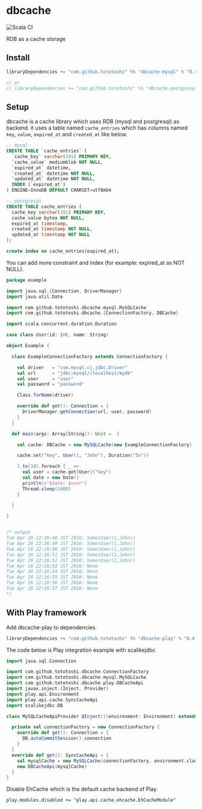 # dbcache

![Scala CI](https://github.com/tototoshi/dbcache/workflows/Scala%20CI/badge.svg)

RDB as a cache storage

## Install

```scala
libraryDependencies += "com.github.tototoshi" %% "dbcache-mysql" % "0.4.0"

// or
// libraryDependencies += "com.github.tototoshi" %% "dbcache-postgresql" % "0.4.0"
```

## Setup

dbcache is a cache library which uses RDB (mysql and postgresql) as backend. it uses a table named `cache_entries` which has columns named `key`, `value`, `expired_at` and `created_at` like below.


```sql
-- mysql
CREATE TABLE `cache_entries` (
  `cache_key` varchar(191) PRIMARY KEY,
  `cache_value` mediumblob NOT NULL,
  `expired_at` datetime,
  `created_at` datetime NOT NULL,
  `updated_at` datetime NOT NULL,
  INDEX (`expired_at`)
) ENGINE=InnoDB DEFAULT CHARSET=utf8mb4

-- postgresql
CREATE TABLE cache_entries (
  cache_key varchar(191) PRIMARY KEY,
  cache_value bytea NOT NULL,
  expired_at timestamp,
  created_at timestamp NOT NULL,
  updated_at timestamp NOT NULL
);

create index on cache_entries(expired_at);
```

You can add more constraint and index (for example: expired_at as NOT NULL).


```scala
package example

import java.sql.{Connection, DriverManager}
import java.util.Date

import com.github.tototoshi.dbcache.mysql.MySQLCache
import com.github.tototoshi.dbcache.{ConnectionFactory, DBCache}

import scala.concurrent.duration.Duration

case class User(id: Int, name: String)

object Example {

  class ExampleConnectionFactory extends ConnectionFactory {

    val driver   = "com.mysql.cj.jdbc.Driver"
    val url      = "jdbc:mysql//localhost/mydb"
    val user     = "user"
    val password = "password"

    Class.forName(driver)

    override def get(): Connection = {
      DriverManager.getConnection(url, user, password)
    }
  }

  def main(args: Array[String]): Unit =  {

    val cache: DBCache = new MySQLCache(new ExampleConnectionFactory)

    cache.set("key", User(1, "John"), Duration("5s"))

    1.to(10).foreach { _ =>
      val user = cache.get[User]("key")
      val date = new Date()
      println(s"$date: $user")
      Thread.sleep(1000)
    }

  }

}


/* output
Tue Apr 26 22:26:48 JST 2016: Some(User(1,John))
Tue Apr 26 22:26:49 JST 2016: Some(User(1,John))
Tue Apr 26 22:26:50 JST 2016: Some(User(1,John))
Tue Apr 26 22:26:51 JST 2016: Some(User(1,John))
Tue Apr 26 22:26:52 JST 2016: Some(User(1,John))
Tue Apr 26 22:26:53 JST 2016: None
Tue Apr 26 22:26:54 JST 2016: None
Tue Apr 26 22:26:55 JST 2016: None
Tue Apr 26 22:26:56 JST 2016: None
Tue Apr 26 22:26:57 JST 2016: None
*/
```


## With Play framework

Add dbcache-play to dependencies.

```scala
libraryDependencies += "com.github.tototoshi" %% "dbcache-play" % "0.4.0"
```

The code below is Play integration example with scalikejdbc

```scala
import java.sql.Connection

import com.github.tototoshi.dbcache.ConnectionFactory
import com.github.tototoshi.dbcache.mysql.MySQLCache
import com.github.tototoshi.dbcache.play.DBCacheApi
import javax.inject.{Inject, Provider}
import play.api.Environment
import play.api.cache.SyncCacheApi
import scalikejdbc.DB

class MySQLCacheApiProvider @Inject()(environment: Environment) extends Provider[SyncCacheApi] {

  private val connectionFactory = new ConnectionFactory {
    override def get(): Connection = {
      DB.autoCommitSession().connection
    }
  }
  override def get(): SyncCacheApi = {
    val mysqlCache = new MySQLCache(connectionFactory, environment.classLoader)
    new DBCacheApi(mysqlCache)
  }
}
```

Disable EhCache which is the default cache backend of Play.

```
play.modules.disabled += "play.api.cache.ehcache.EhCacheModule"
```

